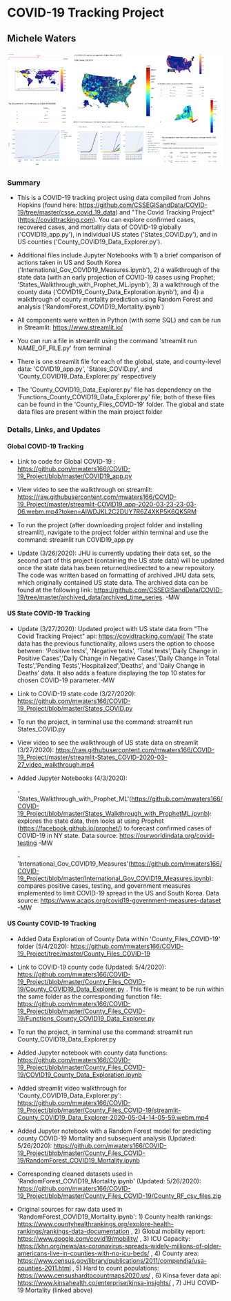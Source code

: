 # COVID-19 Tracking Project

## Michele Waters

![COVID-19 Tracking](https://raw.githubusercontent.com/mwaters166/COVID-19_Project/master/Pages_COVID-19.png)

### Summary

* This is a COVID-19 tracking project using data compiled from Johns Hopkins (found here: https://github.com/CSSEGISandData/COVID-19/tree/master/csse_covid_19_data) and "The Covid Tracking Project" (https://covidtracking.com).  You can explore confirmed cases, recovered cases, and mortality data of COVID-19 globally ('COVID19_app.py'), in individual US states ('States_COVID.py'), and in US counties ('County_COVID19_Data_Explorer.py'). 

* Additional files include Jupyter Notebooks with 1) a brief comparison of actions taken in US and South Korea ('International_Gov_COVID19_Measures.ipynb'), 2) a walkthrough of the state data (with an early projection of COVID-19 cases using Prophet; 'States_Walkthrough_with_Prophet_ML.ipynb'), 3) a walkthrough of the county data ('COVID19_County_Data_Exploration.ipynb'), and 4) a walkthrough of county mortality prediction using Random Forest and analysis ('RandomForest_COVID19_Mortality.ipynb')

* All components were written in Python (with some SQL) and can be run in Streamlit: https://www.streamlit.io/

* You can run a file in streamlit using the command 'streamlit run NAME_OF_FILE.py' from terminal

* There is one streamlit file for each of the global, state, and county-level data: 'COVID19_app.py', 'States_COVID.py', and 'County_COVID19_Data_Explorer.py' respectively

* The 'County_COVID19_Data_Explorer.py' file has dependency on the 'Functions_County_COVID19_Data_Explorer.py' file; both of these files can be found in the 'County_Files_COVID-19' folder. The global and state data files are present within the main project folder

### Details, Links, and Updates

#### Global COVID-19 Tracking

* Link to code for Global COVID-19 : https://github.com/mwaters166/COVID-19_Project/blob/master/COVID19_app.py

* View video to see the walkthrough on streamlit:
https://raw.githubusercontent.com/mwaters166/COVID-19_Project/master/streamlit-COVID19_app-2020-03-23-23-03-06.webm.mp4?token=AIWDJKL2C2DUY7R6Z4XKP5K6QK5RM

* To run the project (after downloading project folder and installing streamlit), navigate to the project folder within terminal and use the command: 
    streamlit run COVID19_app.py
    
* Update (3/26/2020): JHU is currently updating their data set, so the second part of this project (containing the US state data) will be updated once the state data has been returned/redirected to a new repository. The code was written based on formatting of archived JHU data sets, which originally contained US state data. The archived data can be found at the following link: https://github.com/CSSEGISandData/COVID-19/tree/master/archived_data/archived_time_series. -MW

#### US State COVID-19 Tracking

* Update (3/27/2020): Updated project with US state data from "The Covid Tracking Project" api: https://covidtracking.com/api/
 The state data has the previous functionality, allows users the option to choose between: 'Positive tests', 'Negative tests', 'Total tests','Daily Change in Positive Cases','Daily Change in Negative Cases','Daily Change in Total Tests','Pending Tests','Hospitalized','Deaths', and 'Daily Change in Deaths' data. It also adds a feature displaying the top 10 states for chosen COVID-19 parameter.-MW
 
* Link to COVID-19 state code (3/27/2020): https://github.com/mwaters166/COVID-19_Project/blob/master/States_COVID.py
 
* To run the project, in terminal use the command: 
    streamlit run States_COVID.py
 
* View video to see the walkthrough of US state data on streamlit (3/27/2020):
 https://raw.githubusercontent.com/mwaters166/COVID-19_Project/master/streamlit-States_COVID-2020-03-27_video_walkthrough.mp4

* Added Jupyter Notebooks (4/3/2020):
 
   -'States_Walkthrough_with_Prophet_ML'(https://github.com/mwaters166/COVID-19_Project/blob/master/States_Walkthrough_with_ProphetML.ipynb): explores the state data, then looks at using Prophet (https://facebook.github.io/prophet/) to forecast confirmed cases of COVID-19 in NY state. Data source: https://ourworldindata.org/covid-testing -MW
   
   -'International_Gov_COVID19_Measures'(https://github.com/mwaters166/COVID-19_Project/blob/master/International_Gov_COVID19_Measures.ipynb): compares positive cases, testing, and government measures implemented to limit COVID-19 spread in the US and South Korea. Data source: https://www.acaps.org/covid19-government-measures-dataset -MW
 
#### US County COVID-19 Tracking

* Added Data Exploration of County Data within 'County_Files_COVID-19' folder (5/4/2020): https://github.com/mwaters166/COVID-19_Project/tree/master/County_Files_COVID-19

* Link to COVID-19 county code (Updated: 5/4/2020): https://github.com/mwaters166/COVID-19_Project/blob/master/County_Files_COVID-19/County_COVID19_Data_Explorer.py . This file is meant to be run within the same folder as the corresponding function file: https://github.com/mwaters166/COVID-19_Project/blob/master/County_Files_COVID-19/Functions_County_COVID19_Data_Explorer.py

* To run the project, in terminal use the command: 
    streamlit run County_COVID19_Data_Explorer.py
    
* Added Jupyter notebook with county data functions: https://github.com/mwaters166/COVID-19_Project/blob/master/County_Files_COVID-19/COVID19_County_Data_Exploration.ipynb

* Added streamlit video walkthrough for 'County_COVID19_Data_Explorer.py': https://github.com/mwaters166/COVID-19_Project/blob/master/County_Files_COVID-19/streamlit-County_COVID19_Data_Explorer-2020-05-04-14-05-59.webm.mp4

* Added Jupyter notebook with a Random Forest model for predicting county COVID-19 Mortality and subsequent analysis (Updated: 5/26/2020): https://github.com/mwaters166/COVID-19_Project/blob/master/County_Files_COVID-19/RandomForest_COVID19_Mortality.ipynb 

* Corresponding cleaned datasets used in 'RandomForest_COVID19_Mortality.ipynb' (Updated: 5/26/2020): https://github.com/mwaters166/COVID-19_Project/blob/master/County_Files_COVID-19/County_RF_csv_files.zip 

* Original sources for raw data used in 'RandomForest_COVID19_Mortality.ipynb': 1) County health rankings: https://www.countyhealthrankings.org/explore-health-rankings/rankings-data-documentation , 2) Global mobility report: https://www.google.com/covid19/mobility/ , 3) ICU Capacity: https://khn.org/news/as-coronavirus-spreads-widely-millions-of-older-americans-live-in-counties-with-no-icu-beds/ , 4) County area: https://www.census.gov/library/publications/2011/compendia/usa-counties-2011.html , 5) Hard to count populations: https://www.censushardtocountmaps2020.us/ , 6) Kinsa fever data api: https://www.kinsahealth.co/enterprise/kinsa-insights/ , 7) JHU COVID-19 Mortality (linked above)
 



